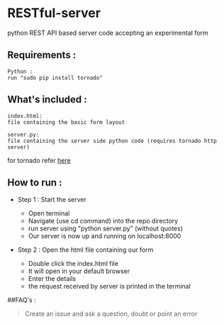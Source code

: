 RESTful-server
==============

python REST API based server code accepting an experimental form


## Requirements :  
	Python :  
	run "sudo pip install tornado"
  
## What's included :

 	index.html:
 	file containing the basic form layout  
  
	server.py:
	file containing the server side python code (requires tornado http server)
for tornado refer [here](http://www.tornadoweb.org)


## How to run :

  * Step 1 : Start the server  
    * Open terminal  
    * Navigate (use cd command) into the repo directory
    * run server using "python server.py" (without quotes)  
    * Our server is now up and running on localhost:8000  
  
  * Step 2 : Open the html file containing our form
    * Double click the index.html file
    * It will open in your default browser
    * Enter the details
    * the request received by server is printed in the terminal
    
##FAQ's :
>Create an issue and ask a question, doubt or point an error
